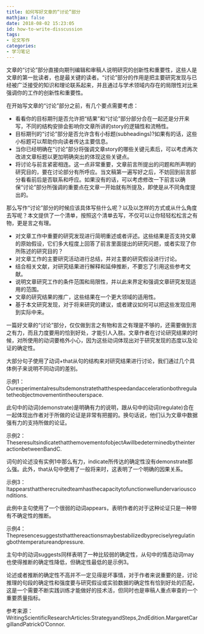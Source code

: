 ```yaml
---
title: 如何写好文章的“讨论”部分
mathjax: false
date: 2018-08-02 15:23:05
id: how-to-write-disscussion
tags:
- 论文写作
categories:
- 学习笔记
---
```


文章的“讨论”部分直接向期刊编辑和审稿人说明研究的创新性和重要性，这些人是文章的第一批读者，也是最关键的读者。“讨论”部分的作用是把主要研究发现与已经被广泛接受的知识和理论联系起来，并且通过与学术领域内存在的局限性对比来强调你的工作的创新性和重要性。

<!---more--->

在开始写文章的“讨论”部分之前，有几个要点需要考虑：

- 看看你的目标期刊是否允许把“结果”和“讨论”部分部分合在一起还是分开来写，不同的结构安排会影响你文章所讲的story的逻辑性和流畅性。
- 目标期刊的“讨论”部分是否允许含有小标题(subheadings)?如果有的话，这些小标题可以帮助你向读者传达主要信息。
- 当你已经明确在“讨论”部分将强调文章story的哪些关键元素后，可以考虑再次改进文章标题以更加明确突出的体现这些关键点。
- 将讨论与前言紧密相连。这一点非常重要，文章前言所提出的问题和所声明的研究目的，要在讨论部分有所呼应。当文稿第一遍写好之后，不妨回到前言部分看看前后是否联系和呼应。如果没有的话，可以考虑修改一下前言以确保“讨论”部分所强调的重要点在文章一开始就有所提及，即使是从不同角度提出的。

那么写作“讨论”部分的时候应该具体写些什么呢？以及以怎样的方式或从什么角度去写呢？本文提供了一个清单，按照这个清单去写，不仅可以让你轻轻松松言之有物，更是言之有理。

- 对文章工作中重要的研究发现进行简明重述或者评述。这些结果是否支持文章的原始假设，它们多大程度上回答了前言里面提出的研究问题，或者实现了你所陈述的研究目的？
- 对文章工作的主要研究活动进行总结，并对主要的研究假设进行讨论。
- 结合相关文献，对研究结果进行解释和延伸推断，不要忘了引用这些参考文献。
- 说明文章研究工作的条件范围和局限性，并以此来界定和强调文章研究发现适用的范围。
- 文章的研究结果的推广，这些结果在一个更大领域的适用性。
- 基于本文研究发现，对于将来研究的建议，或者建议如何可以把这些发现应用到实际中来。

一篇好文章的“讨论”部分，仅仅做到言之有物和言之有理是不够的，还需要做到言之有力，而且力度要用的恰到好处，才能引人入胜。文章作者在讨论研究结果的时候，对所使用的动词要格外小心，因为这些动词体现出对于研究发现的态度以及论证的确定性。

大部分句子使用了动词+that从句的结构来对研究结果进行讨论，我们通过几个具体例子来说明不同动词的差别。

示例1：Ourexperimentalresultsdemonstratethatthespeedandaccelerationbothregulatetheobjectmovementintheouterspace.

此句中的动词(demonstrate)是明确有力的说明，跟从句中的动词(regulate)合在一起体现出作者对于所做的论证是非常有把握的。换句话说，他们认为文章中数据强有力的支持所做的论证。

示例2：TheseresultsindicatethatthemovementofobjectAwillbedeterminedbytheinteractionbetweenBandC.

词句的论述没有实例1中那么有力，indicate所传达的确定性没有demonstrate那么强。此外，that从句中使用了一般将来时，这表明了一个明确的因果关系。

示例3：Itappearsthattherecruitedteamhasthecapacitytofunctionwellundervariousconditions.

此例中主句使用了一个很弱的动词appears，表明作者的对于这种论证只是一种带有不确定性的推断。

示例4：Thepresencesuggeststhatthereactionsmaybestabilizedbypreciselyregulatingbothtemperatureandpressure.

主句中的动词suggests同样表明了一种比较弱的确定性，从句中的情态动词may也使得推断的确定性降低，但确定性最低的是示例3。

论述或者推断的确定性不高并不一定见得是坏事情，对于作者来说重要的是，讨论推理的句段的确定性和强度要与研究假设或实验数据的确定性有恰到好处的匹配，这是一个需要不断实践训练才能做好的技术活，但同时也是审稿人重点审查的一个重要质量指标。

参考来源：WritingScientificResearchArticles:StrategyandSteps,2ndEdition.MargaretCargillandPatrickO’Connor.